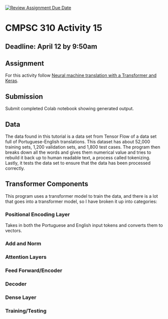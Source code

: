 [![Review Assignment Due Date](https://classroom.github.com/assets/deadline-readme-button-24ddc0f5d75046c5622901739e7c5dd533143b0c8e959d652212380cedb1ea36.svg)](https://classroom.github.com/a/ymop5HUw)
# CMPSC 310 Activity 15

## Deadline: April 12 by 9:50am

## Assignment

 For this activity follow [Neural machine translation with a Transformer and Keras](https://www.tensorflow.org/text/tutorials/transformer).

## Submission

Submit completed Colab notebook showing generated output.

## Data

The data found in this tutorial is a data set from Tensor Flow of a data set full of Portuguese-English translations. This dataset has about 52,000 training sets, 1,200 validation sets, and 1,800 test cases. The program then breaks down all the words and gives them numerical value and tries to rebuild it back up to human readable text, a process called tokenizing. Lastly, it tests the data set to ensure that the data has been processed correctly.

## Transformer Components

This program uses a transformer model to train the data, and there is a lot that goes into a transformer model, so I have broken it up into categories:

### Positional Encoding Layer

Takes in both the Portuguese and English input tokens and converts them to vectors.

### Add and Norm

### Attention Layers

### Feed Forward/Encoder

### Decoder

### Dense Layer

### Training/Testing
